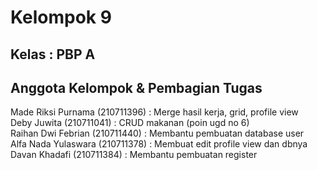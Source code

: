 # Kelompok 9
## Kelas : PBP A
## Anggota Kelompok & Pembagian Tugas

Made Riksi Purnama (210711396) : Merge hasil kerja, grid, profile view\
Deby Juwita (210711041) : CRUD makanan (poin ugd no 6)\
Raihan Dwi Febrian (210711440) : Membantu pembuatan database user\
Alfa Nada Yulaswara (210711378) : Membuat edit profile view dan dbnya\
Davan Khadafi (210711384) : Membantu pembuatan register
